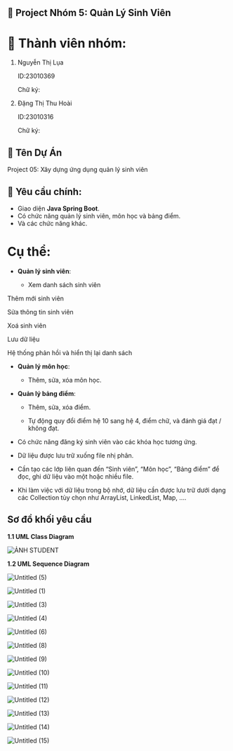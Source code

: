 ## 📘 Project Nhóm 5: Quản Lý Sinh Viên 

# 👥 Thành viên nhóm:

1. Nguyễn Thị Lụa

   ID:23010369

   Chữ ký:

2. Đặng Thị Thu Hoài
   
   ID:23010316

   Chữ ký:

## 🧾 Tên Dự Án

Project 05: Xây dựng ứng dụng quản lý sinh viên

## 🎯 Yêu cầu chính:

- Giao diện <b>Java Spring Boot</b>.
- Có chức năng quản lý sinh viên, môn học và bảng điểm.
- Và các chức năng khác.

# Cụ thể:
- **Quản lý sinh viên**:

    + Xem danh sách sinh viên

Thêm mới sinh viên

Sửa thông tin sinh viên

Xoá sinh viên

Lưu dữ liệu

Hệ thống phản hồi và hiển thị lại danh sách

    

- **Quản lý môn học**:

    + Thêm, sửa, xóa môn học.

- **Quản lý bảng điểm**:

    + Thêm, sửa, xóa điểm.

    + Tự động quy đổi điểm hệ 10 sang hệ 4, điểm chữ, và đánh giá đạt / không đạt.

- Có chức năng đăng ký sinh viên vào các khóa học tương ứng.

- Dữ liệu được lưu trữ xuống file nhị phân.
- Cần tạo các lớp liên quan đến “Sinh viên”, “Môn học”, “Bảng điểm” để đọc, ghi dữ liệu vào một hoặc nhiều file.
- Khi làm việc với dữ liệu trong bộ nhớ, dữ liệu cần được lưu trữ dưới dạng các Collection tùy chọn như ArrayList, LinkedList, Map, ....

## Sơ đồ khối yêu cầu

**1.1 UML Class Diagram**

![ẢNH STUDENT](https://github.com/user-attachments/assets/a6998f6a-7109-4c8b-8a08-d3e44bb9ff25)

**1.2 UML Sequence Diagram**

![Untitled (5)](https://github.com/user-attachments/assets/fe07778d-e1c6-4d8d-a44d-5dac8cc1398c)

![Untitled (1)](https://github.com/user-attachments/assets/2c36ae5d-9858-4cd4-a895-06d47c060f59)

![Untitled (3)](https://github.com/user-attachments/assets/427da5f2-d289-40cc-bdcf-64ee545750b5)

![Untitled (4)](https://github.com/user-attachments/assets/c36198fc-882d-40ec-8ef2-609d28f299f4)

![Untitled (6)](https://github.com/user-attachments/assets/a762ffe6-0958-44a7-860e-1b87ea9253af)

![Untitled (8)](https://github.com/user-attachments/assets/20572093-c4ef-4d70-846a-188338ff0fb4)

![Untitled (9)](https://github.com/user-attachments/assets/a6d17b6f-ecbe-4a4a-ace1-6ff950028919)

![Untitled (10)](https://github.com/user-attachments/assets/a70cfd1d-53d3-457d-b82b-9f9dd76f31e5)

![Untitled (11)](https://github.com/user-attachments/assets/fe5e4522-5ebc-4d55-a224-6681a551af5d)

![Untitled (12)](https://github.com/user-attachments/assets/c971c5cb-b750-4f0d-afae-121ff22c9889)

![Untitled (13)](https://github.com/user-attachments/assets/b3d18982-d21f-4523-bff5-7466270ee0e7)

![Untitled (14)](https://github.com/user-attachments/assets/10146d41-04a2-44ff-b568-37341d7274c3)

![Untitled (15)](https://github.com/user-attachments/assets/2a99b2ee-4be9-4897-9980-0fb1f34c3e95)







